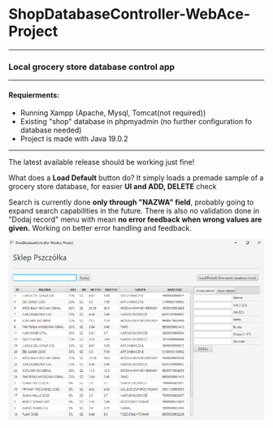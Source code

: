 # ShopDatabaseController-WebAce-Project
***
### Local grocery store database control app
***
#### Requierments:
* Running Xampp (Apache, Mysql, Tomcat(not required))
* Existing "shop" database in phpmyadmin (no further configuration fo database needed)
* Project is made with Java 19.0.2
***
The latest available release should be working just fine!

What does a **Load Default** button do? It simply loads a premade sample of a grocery store database, for easier **UI and ADD, DELETE** check

Search is currently done **only through "NAZWA" field**, probably going to expand search capabilities in the future.
There is also no validation done in "Dodaj record" menu with mean **no error feedback when wrong values are given.**
Working on better error handling and feedback.

![UI_Sample](UI_Sample.png)
